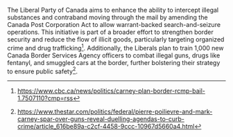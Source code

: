 The Liberal Party of Canada aims to enhance the ability to intercept illegal substances and contraband moving through the mail by amending the Canada Post Corporation Act to allow warrant-backed search-and-seizure operations. This initiative is part of a broader effort to strengthen border security and reduce the flow of illicit goods, particularly targeting organized crime and drug trafficking[^1]. Additionally, the Liberals plan to train 1,000 new Canada Border Services Agency officers to combat illegal guns, drugs like fentanyl, and smuggled cars at the border, further bolstering their strategy to ensure public safety[^2].

[^1]: https://www.cbc.ca/news/politics/carney-plan-border-rcmp-bail-1.7507110?cmp=rss
[^2]: https://www.thestar.com/politics/federal/pierre-poilievre-and-mark-carney-spar-over-guns-reveal-duelling-agendas-to-curb-crime/article_616be89a-c2cf-4458-9ccc-10967d5660a4.html
